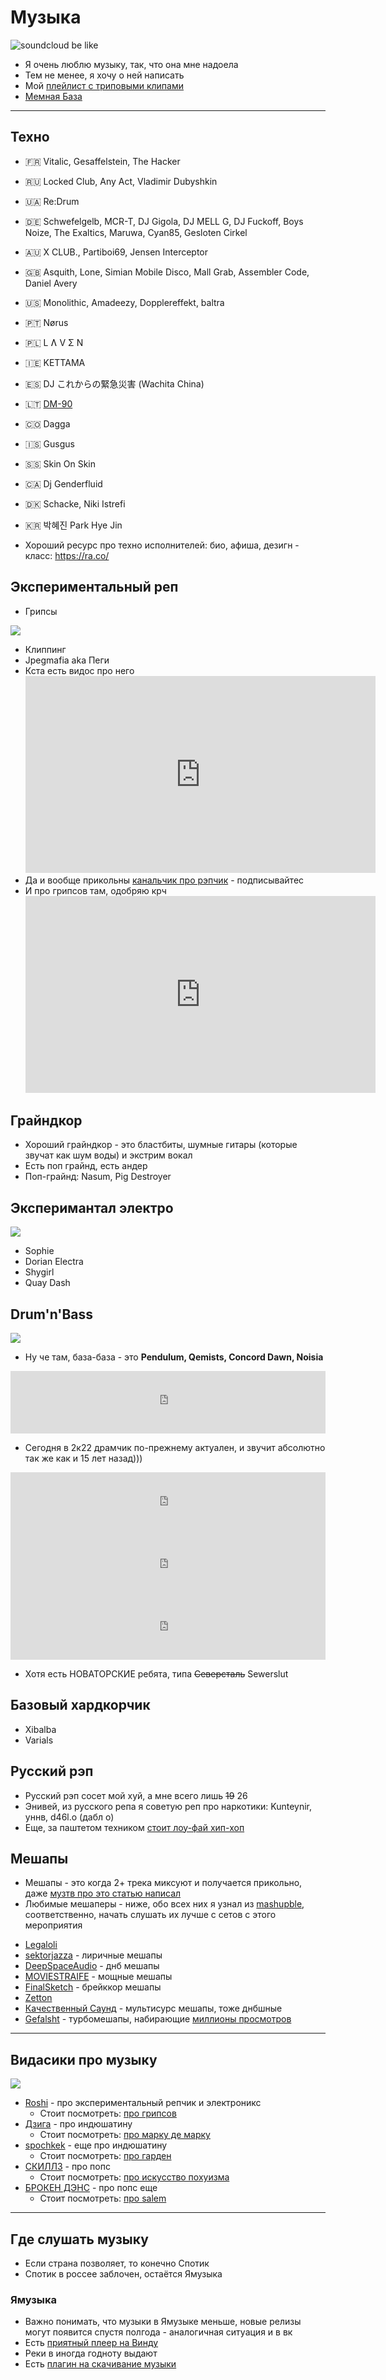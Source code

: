 # Музыка

![soundcloud be like](sc.jpg)

- Я очень люблю музыку, так, что она мне надоела
- Тем не менее, я хочу о ней написать
- Мой [плейлист с триповыми клипами](https://www.youtube.com/playlist?list=PLdb8DVmvU9i5bGINNz10f-ga_bqD41O4q)
- [Мемная База](https://vk.com/come_to_brazil)

---



## Техно

- 🇫🇷 Vitalic, Gesaffelstein, The Hacker
- 🇷🇺 Locked Club, Any Act, Vladimir Dubyshkin
- 🇺🇦 Re:Drum
- 🇩🇪 Schwefelgelb, MCR-T, DJ Gigola, DJ MELL G, DJ Fuckoff, Boys Noize, The Exaltics, Maruwa, Cyan85, Gesloten Cirkel
- 🇦🇺 X CLUB., Partiboi69, Jensen Interceptor
- 🇬🇧 Asquith, Lone, Simian Mobile Disco, Mall Grab, Assembler Code, Daniel Avery
- 🇺🇸 Monolithic, Amadeezy, Dopplereffekt, baltra
- 🇵🇹 Nørus
- 🇵🇱 L Ʌ V Σ N
- 🇮🇪 KETTAMA
- 🇪🇸 DJ これからの緊急災害 (Wachita China)
- 🇱🇹 [DM-90](https://youtu.be/N6RLKqi0Ows)
- 🇨🇴 Dagga
- 🇮🇸 Gusgus
- 🇸🇸 Skin On Skin
- 🇨🇦 Dj Genderfluid
- 🇩🇰 Schacke, Niki Istrefi
- 🇰🇷 박혜진 Park Hye Jin

- Хороший ресурс про техно исполнителей: био, афиша, дезигн - класс: https://ra.co/

## Экспериментальный реп

- Грипсы

<img src="../../../a/vk/mc-ride.gif">

- Клиппинг
- Jpegmafia aka Пеги
- Кста есть видос про него
  <iframe width="560" height="315" src="https://www.youtube.com/embed/evy5J-1jP1g" title="YouTube video player" frameborder="0" allow="accelerometer; autoplay; clipboard-write; encrypted-media; gyroscope; picture-in-picture" allowfullscreen></iframe>
- Да и вообще прикольны [канальчик про рэпчик](https://www.youtube.com/@MutenRoshi5137) - подписывайтес
- И про грипсов там, одобряю крч
  <iframe width="560" height="315" src="https://www.youtube.com/embed/_oNJmLQpUTw" title="YouTube video player" frameborder="0" allow="accelerometer; autoplay; clipboard-write; encrypted-media; gyroscope; picture-in-picture" allowfullscreen></iframe>

## Грайндкор

- Хороший грайндкор - это бластбиты, шумные гитары (которые звучат как шум воды) и экстрим вокал
- Есть поп грайнд, есть андер
- Поп-грайнд: Nasum, Pig Destroyer

## Эксперимантал электро

![](experimental-electronic-nonbinary.webp)

- Sophie
- Dorian Electra
- Shygirl
- Quay Dash

## Drum'n'Bass

![](dnb.jpg)

- Ну че там, база-база - это **Pendulum, Qemists, Concord Dawn, Noisia**

<iframe frameborder="0" style="border:none;width: 100%;height:100px;" height="100" src="https://music.yandex.ru/iframe/#track/39909586/5167263">
Слушайте <a href='https://music.yandex.ru/album/5167263/track/39909586'>Don't Tell Me</a>
— <a href='https://music.yandex.ru/artist/719344'>Concord Dawn</a> на Яндекс Музыке</iframe>

- Сегодня в 2к22 драмчик по-прежнему актуален, и звучит абсолютно так же как и 15 лет назад)))

<iframe frameborder="0" style="border:none;width:100%;height:100px;"  height="100" src="https://music.yandex.ru/iframe/#track/101316939/21350984">
Слушайте <a href='https://music.yandex.ru/album/21350984/track/101316939'>Burn 'Em
Down</a> — <a href='https://music.yandex.ru/artist/3228992'>Pythius</a> на Яндекс Музыке</iframe>

<iframe frameborder="0" style="border:none;width:100%;height:100px;" height="100" src="https://music.yandex.ru/iframe/#track/52467702/7388929">
Слушайте <a href='https://music.yandex.ru/album/7388929/track/52467702'>Push It To The
Limit</a> — <a href='https://music.yandex.ru/artist/632210'>Qo</a> на Яндекс Музыке</iframe>

<iframe frameborder="0" style="border:none;width:100%;height:100px;"  height="100" src="https://music.yandex.ru/iframe/#track/50008390/6883838">
Слушайте <a href='https://music.yandex.ru/album/6883838/track/50008390'>Jungle
Reprezentah</a> — <a href='https://music.yandex.ru/artist/1323029'>Lowriderz</a> на Яндекс Музыке</iframe>

- Хотя есть НОВАТОРСКИЕ ребята, типа ~~Северсталь~~ Sewerslut

## Базовый хардкорчик

- Xibalba
- Varials

## Русский рэп

- Русский рэп сосет мой хуй, а мне всего лишь ~~19~~ 26
- Энивей, из русского репа я советую реп про наркотики: Kunteynir, уннв, d46l.o (дабл о)
- Еще, за паштетом техником [стоит лоу-фай хип-хоп](https://youtu.be/Q3eea0EUHsg) 

## Мешапы

- Мешапы - это когда 2+ трека миксуют и получается прикольно,
  даже [музтв про это статью написал](https://muz-tv.ru/news/smeshano-i-smeshno-chto-takoe-meshap-i-pochemu-eto-tak-veselo/)
- Любимые мешаперы - ниже, обо всех них я узнал из [mashupble](https://vk.com/mashupble), соответственно, начать слушать
  их лучше с сетов с этого мероприятия

<div id="vk_playlist_54719589_15"></div>
<script type="text/javascript" src="https://vk.com/js/api/openapi.js?169"></script>
<script type="text/javascript">
  (function() {
    VK.Widgets.Playlist("vk_playlist_54719589_15", 54719589, 15,'f0296b6d08cc59f75e');
  }());
</script>

- [Legaloli](https://vk.com/legaloli)
- [sektorjazza](https://vk.com/cringerecords) - лиричные мешапы
- [DeepSpaceAudio](https://vk.com/dspaudio) - днб мешапы
- [MOVIESTRAIFE](https://vk.com/moviestraife_group) - мощные мешапы
- [FinalSketch](https://vk.com/finalsketchmusic) - брейккор мешапы
- [Zetton](https://vk.com/zetton_mashups)
- [Качественный Саунд](https://vk.com/highqualitysound) - мультисурс мешапы, тоже днбшные
- [Gefalsht](https://vk.com/gefalsht) - турбомешапы,
  набирающие [миллионы просмотров](https://www.youtube.com/watch?v=k0H4GwnT5kE)

---

## Видасики про музыку

![](nd.jpg)

- [Roshi](https://www.youtube.com/MutenRoshi5137) - про экспериментальный репчик и электроникс
    - Стоит
      посмотреть: [про грипсов](https://www.youtube.com/watch?v=_oNJmLQpUTw)
- [Дзига](https://www.youtube.com/@dziga_main) - про индюшатину
    - Стоит
      посмотреть: [про марку де марку](https://www.youtube.com/watch?v=KKmCsAlKBZg)
- [spochkek](https://www.youtube.com/@spochkek) - еще про индюшатину
    - Стоит посмотреть: [про гарден](https://youtu.be/FRfQk89cKv4)
- [СКИЛЛЗ](https://www.youtube.com/@etoskillz) - про попс
    - Стоит
      посмотреть: [про искусство похуизма](https://www.youtube.com/watch?v=QO8detn9ZGs)
- [БРОКЕН ДЭНС](https://www.youtube.com/channel/UCWZ57aki9Xi0ZqhVBwZ87Pw) - про попс еще
    - Стоит посмотреть: [про salem](https://www.youtube.com/watch?v=huuGjMgcRWk)

---

## Где слушать музыку

- Если страна позволяет, то конечно Спотик
- Спотик в россее заблочен, остаётся Ямузыка

### Ямузыка

- Важно понимать, что музыки в Ямузыке меньше, новые релизы могут появится спустя полгода - аналогичная ситуация и в вк
- Есть [приятный плеер на Винду](https://apps.microsoft.com/store/detail/%D1%8F%D0%BD%D0%B4%D0%B5%D0%BA%D1%81%D0%BC%D1%83%D0%B7%D1%8B%D0%BA%D0%B0/9NBLGGH0CB6D?hl=ru-ru&gl=ru)
- Реки в иногда годноту выдают
- Есть [плагин на скачивание музыки](https://chrome.google.com/webstore/detail/yandex-music-downloader/agkcaldeglaadeknkclfbpdojhhclfej/related?hl=ru)   